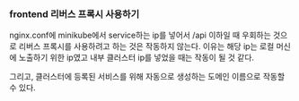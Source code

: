 ### frontend 리버스 프록시 사용하기

nginx.conf에 minikube에서 service하는 ip를 넣어서
/api 이하일 때 우회하는 것으로 리버스 프록시를 사용하려고 하는 것은 작동하지 않는다.
이유는 해당 ip는 로컬 머신에 노출하기 위한 ip였고 내부 클러스터 ip를 넣었을 때는 작동이 될 것 같다.

그리고, 클러스터에 등록된 서비스를 위해 자동으로 생성하는 도메인 이름으로 작동할 수 있다.